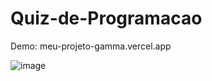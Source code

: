 # Quiz-de-Programacao

Demo: meu-projeto-gamma.vercel.app


![image](https://user-images.githubusercontent.com/105957381/197087035-a9febd90-549c-428b-ba49-988cad4c61af.png)
